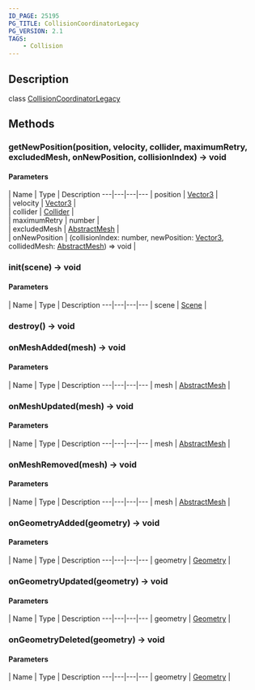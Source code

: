 ```yaml
---
ID_PAGE: 25195
PG_TITLE: CollisionCoordinatorLegacy
PG_VERSION: 2.1
TAGS:
    - Collision
---
```

## Description

class [CollisionCoordinatorLegacy](/classes/2.5/CollisionCoordinatorLegacy)



## Methods

### getNewPosition(position, velocity, collider, maximumRetry, excludedMesh, onNewPosition, collisionIndex) &rarr; void



#### Parameters
 | Name | Type | Description
---|---|---|---
 | position | [Vector3](/classes/2.5/Vector3) |     
 | velocity | [Vector3](/classes/2.5/Vector3) |     
 | collider | [Collider](/classes/2.5/Collider) |     
 | maximumRetry | number |     
 | excludedMesh | [AbstractMesh](/classes/2.5/AbstractMesh) |     
 | onNewPosition | (collisionIndex: number, newPosition: [Vector3](/classes/2.5/Vector3), collidedMesh: [AbstractMesh](/classes/2.5/AbstractMesh)) =&gt; void |     
### init(scene) &rarr; void



#### Parameters
 | Name | Type | Description
---|---|---|---
 | scene | [Scene](/classes/2.5/Scene) |     

### destroy() &rarr; void


### onMeshAdded(mesh) &rarr; void



#### Parameters
 | Name | Type | Description
---|---|---|---
 | mesh | [AbstractMesh](/classes/2.5/AbstractMesh) |     

### onMeshUpdated(mesh) &rarr; void



#### Parameters
 | Name | Type | Description
---|---|---|---
 | mesh | [AbstractMesh](/classes/2.5/AbstractMesh) |     

### onMeshRemoved(mesh) &rarr; void



#### Parameters
 | Name | Type | Description
---|---|---|---
 | mesh | [AbstractMesh](/classes/2.5/AbstractMesh) |     

### onGeometryAdded(geometry) &rarr; void



#### Parameters
 | Name | Type | Description
---|---|---|---
 | geometry | [Geometry](/classes/2.5/Geometry) |     

### onGeometryUpdated(geometry) &rarr; void



#### Parameters
 | Name | Type | Description
---|---|---|---
 | geometry | [Geometry](/classes/2.5/Geometry) |     

### onGeometryDeleted(geometry) &rarr; void



#### Parameters
 | Name | Type | Description
---|---|---|---
 | geometry | [Geometry](/classes/2.5/Geometry) |     


